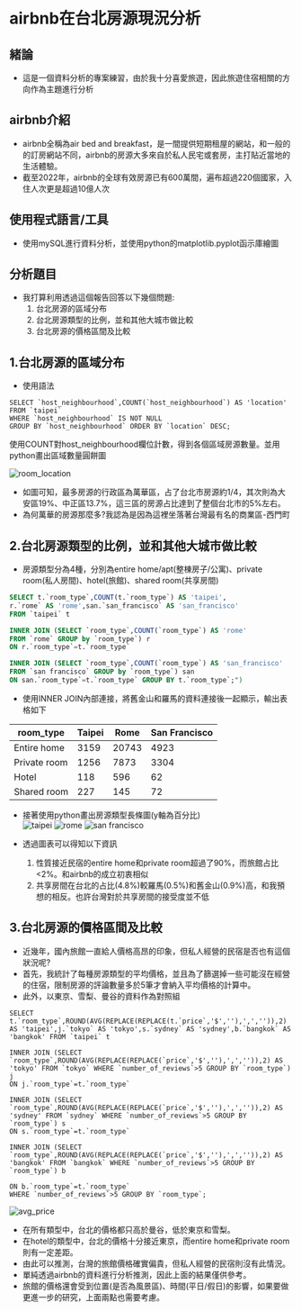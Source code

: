 # airbnb在台北房源現況分析
## 緒論
* 這是一個資料分析的專案練習，由於我十分喜愛旅遊，因此旅遊住宿相關的方向作為主題進行分析  

## airbnb介紹
* airbnb全稱為air bed and breakfast，是一間提供短期租屋的網站，和一般的的訂房網站不同，airbnb的房源大多來自於私人民宅或套房，主打貼近當地的生活體驗。  
* 截至2022年，airbnb的全球有效房源已有600萬間，遍布超過220個國家，入住人次更是超過10億人次  
## 使用程式語言/工具
* 使用mySQL進行資料分析，並使用python的matplotlib.pyplot函示庫繪圖

## 分析題目
* 我打算利用透過這個報告回答以下幾個問題:
    1. 台北房源的區域分布
    2. 台北房源類型的比例，並和其他大城市做比較
    3. 台北房源的價格區間及比較

## 1.台北房源的區域分布
* 使用語法
```sql!
SELECT `host_neighbourhood`,COUNT(`host_neighbourhood`) AS 'location' FROM `taipei`
WHERE `host_neighbourhood` IS NOT NULL
GROUP BY `host_neighbourhood` ORDER BY `location` DESC;
```
使用COUNT對host_neighbourhood欄位計數，得到各個區域房源數量。並用python畫出區域數量圓餅圖  

![room_location](https://github.com/ars1202/data_analysis_of_airbnb_in_taipei/assets/16890505/7a00a040-d383-4dad-a31b-c2a009705214)
* 如圖可知，最多房源的行政區為萬華區，占了台北市房源約1/4，其次則為大安區19%、中正區13.7%，這三區的房源占比達到了整個台北市的5%左右。
* 為何萬華的房源那麼多?我認為是因為這裡坐落著台灣最有名的商業區-西門町

## 2.台北房源類型的比例，並和其他大城市做比較
* 房源類型分為4種，分別為entire home/apt(整棟房子/公寓)、private room(私人房間)、hotel(旅館)、shared room(共享房間)
```sql
SELECT t.`room_type`,COUNT(t.`room_type`) AS 'taipei',
r.`rome` AS 'rome',san.`san_francisco` AS 'san_francisco'
FROM `taipei` t

INNER JOIN (SELECT `room_type`,COUNT(`room_type`) AS 'rome'
FROM `rome` GROUP by `room_type`) r
ON r.`room_type`=t.`room_type`

INNER JOIN (SELECT `room_type`,COUNT(`room_type`) AS 'san_francisco'
FROM `san francisco` GROUP by `room_type`) san
ON san.`room_type`=t.`room_type` GROUP BY t.`room_type`;")
```
* 使用INNER JOIN內部連接，將舊金山和羅馬的資料連接後一起顯示，輸出表格如下


| room_type | Taipei | Rome | San Francisco |
| -------- | -------- | -------- | -------- |
| Entire home | 3159 | 20743 | 4923 |
| Private room | 1256 | 7873 | 3304 |
| Hotel | 118 | 596 | 62 |
| Shared room | 227 | 145 | 72 |

* 接著使用python畫出房源類型長條圖(y軸為百分比)  
![taipei](https://github.com/ars1202/data_analysis_of_airbnb_in_taipei/assets/16890505/09120a49-3d88-419e-92e0-1fcdcd7b48f4)
![rome](https://github.com/ars1202/data_analysis_of_airbnb_in_taipei/assets/16890505/afe3fa50-1404-481c-9d67-7c84234d9b75)
![san francisco](https://github.com/ars1202/data_analysis_of_airbnb_in_taipei/assets/16890505/776ca983-664a-4165-af8d-77d5ae0e6359)

* 透過圖表可以得知以下資訊  
    1. 性質接近民宿的entire home和private room超過了90%，而旅館占比<2%。和airbnb的成立初衷相似  
    2. 共享房間在台北的占比(4.8%)較羅馬(0.5%)和舊金山(0.9%)高，和我預想的相反。也許台灣對於共享房間的接受度並不低  

## 3.台北房源的價格區間及比較
* 近幾年，國內旅館一直給人價格高昂的印象，但私人經營的民宿是否也有這個狀況呢?  
* 首先，我統計了每種房源類型的平均價格，並且為了篩選掉一些可能沒在經營的住宿，限制房源的評論數量多於5筆才會納入平均價格的計算中。  
* 此外，以東京、雪梨、曼谷的資料作為對照組  
```sql!
SELECT t.`room_type`,ROUND(AVG(REPLACE(REPLACE(t.`price`,'$',''),',','')),2) AS 'taipei',j.`tokyo` AS 'tokyo',s.`sydney` AS 'sydney',b.`bangkok` AS 'bangkok' FROM `taipei` t

INNER JOIN (SELECT `room_type`,ROUND(AVG(REPLACE(REPLACE(`price`,'$',''),',','')),2) AS 'tokyo' FROM `tokyo` WHERE `number_of_reviews`>5 GROUP BY `room_type`) j
ON j.`room_type`=t.`room_type`

INNER JOIN (SELECT `room_type`,ROUND(AVG(REPLACE(REPLACE(`price`,'$',''),',','')),2) AS 'sydney' FROM `sydney` WHERE `number_of_reviews`>5 GROUP BY `room_type`) s
ON s.`room_type`=t.`room_type`

INNER JOIN (SELECT `room_type`,ROUND(AVG(REPLACE(REPLACE(`price`,'$',''),',','')),2) AS 'bangkok' FROM `bangkok` WHERE `number_of_reviews`>5 GROUP BY `room_type`) b

ON b.`room_type`=t.`room_type`
WHERE `number_of_reviews`>5 GROUP BY `room_type`;
```
![avg_price](https://github.com/ars1202/data_analysis_of_airbnb_in_taipei/assets/16890505/73fa314c-3bc9-438d-bac2-7b136574651c)

* 在所有類型中，台北的價格都只高於曼谷，低於東京和雪梨。  
* 在hotel的類型中，台北的價格十分接近東京，而entire home和private room則有一定差距。  
* 由此可以推測，台灣的旅館價格確實偏貴，但私人經營的民宿則沒有此情況。  
* 單純透過airbnb的資料進行分析推測，因此上面的結果僅供參考。  
* 旅館的價格還會受到位置(是否為風景區)、時間(平日/假日)的影響，如果要做更進一步的研究，上面兩點也需要考慮。
